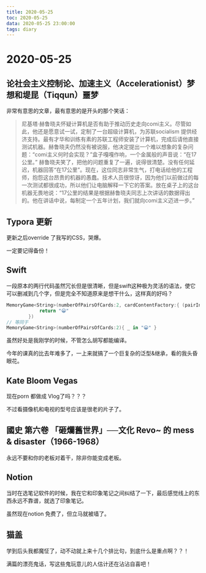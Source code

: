 ```yaml
---
title: 2020-05-25
toc: 2020-05-25
data: 2020-05-25 23:00:00
tags: diary
---
```



# 2020-05-25

## 论社会主义控制论、加速主义（Accelerationist）梦想和堤昆（Tiqqun）噩梦

非常有意思的文章，最有意思的是开头的那个笑话：

> 尼基塔·赫鲁晓夫怀疑计算机是否有助于推动历史走向comi主义。尽管如此，他还是愿意试一试，定制了一台超级计算机，为苏联socialism 提供经济支持。最有才华和训练有素的苏联工程师安装了计算机，完成后请他直接测试机器。赫鲁晓夫仍然没有被说服，他决定提出一个难以想象的复杂问题：“comi主义何时会实现？”盒子嘎嘎作响，一个金属般的声音说：“在17公里。” 赫鲁晓夫笑了，把他的问题重复了一遍，说得很清楚。没有任何延迟，机器回答“在17公里”。现在，这位同志非常生气，打电话给他的工程师，抱怨这台昂贵的机器的愚蠢。技术人员很惊讶，因为他们以前做过的每一次测试都很成功，所以他们让电脑解释一下它的答案。放在桌子上的这台机器无畏地说：“17公里的结果是根据赫鲁晓夫同志上次讲话的数据得出的。他在讲话中说，每制定一个五年计划，我们就向comi主义迈进一步。”

## Typora 更新

更新之后override 了我写的CSS，哭爆。

一定要记得备份！

## Swift

一段原本的两行代码虽然冗长但是很清晰，但是swift这种极为灵活的语法，使它可以删减到几个字，但是完全不知道原来是想干什么，这样真的好吗？

```swift
MemoryGame<String>(numberOfPairsOfCards:2, cardContentFactory:{ (pairIndex: Int) -> String in
            return "😀"
        })
// 等同于
MemoryGame<String>(numberOfPairsOfCards:2){ _ in "😀" }
```

虽然好处是我刚学的时候，不管怎么胡写都能编译。

今年的课真的比去年难多了，一上来就搞了一个巨复杂的泛型&继承，看的我头昏眼花。

## Kate Bloom Vegas

现在porn 都做成 Vlog了吗？？？

不过看摄像机和电视的型号应该是很老的片子了。

## 國史  第六卷 「砸爛舊世界」──文化 Revo~ 的 mess & disaster（1966-1968）

永远不要和你的老板对着干，除非你能变成老板。

## Notion 

当时在选笔记软件的时候，我在它和印象笔记之间纠结了一下，最后感觉线上的东西永远不靠谱，就选了印象笔记。

虽然现在notion 免费了，但立马就被墙了。

## 猫盖

学到后头我都魔怔了，动不动就上来十几个排比句，到底什么是重点啊？？！

满篇的漂亮鬼话，写这些鬼玩意儿的人估计还在沾沾自喜吧！

